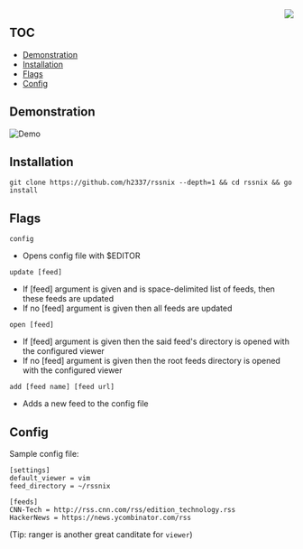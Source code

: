 <img align="right" src="https://github.com/h2337/file-hosting/blob/master/rssnix-logo.png?raw=true">

## TOC

* [Demonstration](#demonstration)
* [Installation](#installation)
* [Flags](#flags)
* [Config](#config)

## Demonstration

![Demo](https://raw.githubusercontent.com/h2337/file-hosting/master/rssnix-demo.gif?raw=true)

## Installation

`git clone https://github.com/h2337/rssnix --depth=1 && cd rssnix && go install`

## Flags

`config`
- Opens config file with $EDITOR

`update [feed]`
- If [feed] argument is given and is space-delimited list of feeds, then these feeds are updated
- If no [feed] argument is given then all feeds are updated

`open [feed]`
- If [feed] argument is given then the said feed's directory is opened with the configured viewer
- If no [feed] argument is given then the root feeds directory is opened with the configured viewer

`add [feed name] [feed url]`
- Adds a new feed to the config file

## Config
Sample config file:
```
[settings]
default_viewer = vim
feed_directory = ~/rssnix

[feeds]
CNN-Tech = http://rss.cnn.com/rss/edition_technology.rss
HackerNews = https://news.ycombinator.com/rss
```
(Tip: ranger is another great canditate for `viewer`)
